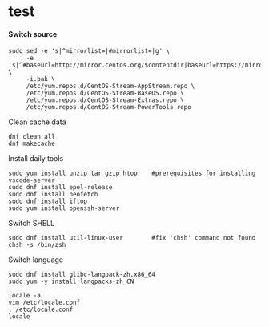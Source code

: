 # test

#### Switch source

    sudo sed -e 's|^mirrorlist=|#mirrorlist=|g' \
         -e 's|^#baseurl=http://mirror.centos.org/$contentdir|baseurl=https://mirrors.ustc.edu.cn/centos|g' \
         -i.bak \
         /etc/yum.repos.d/CentOS-Stream-AppStream.repo \
         /etc/yum.repos.d/CentOS-Stream-BaseOS.repo \
         /etc/yum.repos.d/CentOS-Stream-Extras.repo \
         /etc/yum.repos.d/CentOS-Stream-PowerTools.repo
Clean cache data

    dnf clean all
    dnf makecache
Install daily tools

    sudo yum install unzip tar gzip htop    #prerequisites for installing vscode-server
    sudo dnf install epel-release
    sudo dnf install neofetch
    sudo dnf install iftop
    sudo yum install openssh-server
Switch SHELL

    sudo dnf install util-linux-user        #fix 'chsh' command not found
    chsh -s /bin/zsh
Switch language

    sudo dnf install glibc-langpack-zh.x86_64
    sudo yum -y install langpacks-zh_CN
    
    locale -a
    vim /etc/locale.conf
    . /etc/locale.conf
    locale
